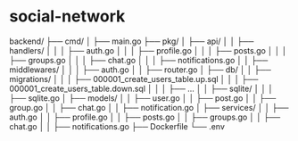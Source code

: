 # social-network


backend/
├── cmd/
│   ├── main.go
├── pkg/
│   ├── api/
│   │   ├── handlers/
│   │   │   ├── auth.go
│   │   │   ├── profile.go
│   │   │   ├── posts.go
│   │   │   ├── groups.go
│   │   │   ├── chat.go
│   │   │   ├── notifications.go
│   │   ├── middlewares/
│   │   │   ├── auth.go
│   │   ├── router.go
│   ├── db/
│   │   ├── migrations/
│   │   │   ├── 000001_create_users_table.up.sql
│   │   │   ├── 000001_create_users_table.down.sql
│   │   │   ├── ...
│   │   ├── sqlite/
│   │   │   ├── sqlite.go
│   ├── models/
│   │   ├── user.go
│   │   ├── post.go
│   │   ├── group.go
│   │   ├── chat.go
│   │   ├── notification.go
│   ├── services/
│   │   ├── auth.go
│   │   ├── profile.go
│   │   ├── posts.go
│   │   ├── groups.go
│   │   ├── chat.go
│   │   ├── notifications.go
├── Dockerfile
└── .env
